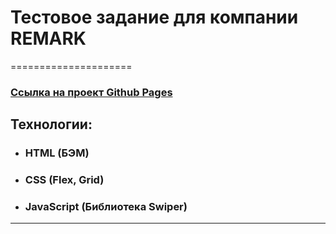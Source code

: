 # Тестовое задание для компании REMARK
=====================

### [Ссылка на проект Github Pages](https://lookatmixer.github.io/testovoe-remark/)

## Технологии:

- ### HTML (БЭМ)
- ### CSS (Flex, Grid)
- ### JavaScript (Библиотека Swiper)

---
